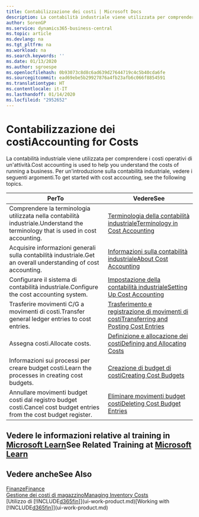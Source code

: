 ```yaml
---
title: Contabilizzazione dei costi | Microsoft Docs
description: La contabilità industriale viene utilizzata per comprendere i costi operativi di un'attività. Per un'introduzione sulla contabilità industriale, vedere i seguenti argomenti.
author: SorenGP
ms.service: dynamics365-business-central
ms.topic: article
ms.devlang: na
ms.tgt_pltfrm: na
ms.workload: na
ms.search.keywords: ''
ms.date: 01/13/2020
ms.author: sgroespe
ms.openlocfilehash: 0b93073c8d8c6ad639d27644719c4c5b40cda6fe
ms.sourcegitcommit: ead69ebe5b29927876a4fb23afb6c066f8854591
ms.translationtype: HT
ms.contentlocale: it-IT
ms.lasthandoff: 01/14/2020
ms.locfileid: "2952652"
---
```

# <a name="accounting-for-costs"></a><span data-ttu-id="60b84-104">Contabilizzazione dei costi</span><span class="sxs-lookup"><span data-stu-id="60b84-104">Accounting for Costs</span></span>
<span data-ttu-id="60b84-105">La contabilità industriale viene utilizzata per comprendere i costi operativi di un'attività.</span><span class="sxs-lookup"><span data-stu-id="60b84-105">Cost accounting is used to help you understand the costs of running a business.</span></span> <span data-ttu-id="60b84-106">Per un'introduzione sulla contabilità industriale, vedere i seguenti argomenti.</span><span class="sxs-lookup"><span data-stu-id="60b84-106">To get started with cost accounting, see the following topics.</span></span>  

|<span data-ttu-id="60b84-107">Per</span><span class="sxs-lookup"><span data-stu-id="60b84-107">To</span></span>|<span data-ttu-id="60b84-108">Vedere</span><span class="sxs-lookup"><span data-stu-id="60b84-108">See</span></span>|  
|--------|---------|  
|<span data-ttu-id="60b84-109">Comprendere la terminologia utilizzata nella contabilità industriale.</span><span class="sxs-lookup"><span data-stu-id="60b84-109">Understand the terminology that is used in cost accounting.</span></span>|[<span data-ttu-id="60b84-110">Terminologia della contabilità industriale</span><span class="sxs-lookup"><span data-stu-id="60b84-110">Terminology in Cost Accounting</span></span>](finance-terminology-in-cost-accounting.md)|  
|<span data-ttu-id="60b84-111">Acquisire informazioni generali sulla contabilità industriale.</span><span class="sxs-lookup"><span data-stu-id="60b84-111">Get an overall understanding of cost accounting.</span></span>|[<span data-ttu-id="60b84-112">Informazioni sulla contabilità industriale</span><span class="sxs-lookup"><span data-stu-id="60b84-112">About Cost Accounting</span></span>](finance-about-cost-accounting.md)|  
|<span data-ttu-id="60b84-113">Configurare il sistema di contabilità industriale.</span><span class="sxs-lookup"><span data-stu-id="60b84-113">Configure the cost accounting system.</span></span>|[<span data-ttu-id="60b84-114">Impostazione della contabilità industriale</span><span class="sxs-lookup"><span data-stu-id="60b84-114">Setting Up Cost Accounting</span></span>](finance-set-up-cost-accounting.md)|  
|<span data-ttu-id="60b84-115">Trasferire movimenti C/G a movimenti di costi.</span><span class="sxs-lookup"><span data-stu-id="60b84-115">Transfer general ledger entries to cost entries.</span></span>|[<span data-ttu-id="60b84-116">Trasferimento e registrazione di movimenti di costi</span><span class="sxs-lookup"><span data-stu-id="60b84-116">Transferring and Posting Cost Entries</span></span>](finance-transfer-and-post-cost-entries.md)|  
|<span data-ttu-id="60b84-117">Assegna costi.</span><span class="sxs-lookup"><span data-stu-id="60b84-117">Allocate costs.</span></span>|[<span data-ttu-id="60b84-118">Definizione e allocazione dei costi</span><span class="sxs-lookup"><span data-stu-id="60b84-118">Defining and Allocating Costs</span></span>](finance-define-and-allocate-costs.md)|  
|<span data-ttu-id="60b84-119">Informazioni sui processi per creare budget costi.</span><span class="sxs-lookup"><span data-stu-id="60b84-119">Learn the processes in creating cost budgets.</span></span>|[<span data-ttu-id="60b84-120">Creazione di budget di costi</span><span class="sxs-lookup"><span data-stu-id="60b84-120">Creating Cost Budgets</span></span>](finance-create-cost-budgets.md)|
|<span data-ttu-id="60b84-121">Annullare movimenti budget costi dal registro budget costi.</span><span class="sxs-lookup"><span data-stu-id="60b84-121">Cancel cost budget entries from the cost budget register.</span></span>|[<span data-ttu-id="60b84-122">Eliminare movimenti budget costi</span><span class="sxs-lookup"><span data-stu-id="60b84-122">Deleting Cost Budget Entries</span></span>](finance-how-to-delete-cost-budget-entries.md)|

## <a name="see-related-training-at-microsoft-learnlearnpathsuse-cost-accounting-dynamics-365-business-central"></a><span data-ttu-id="60b84-123">Vedere le informazioni relative al training in [Microsoft Learn](/learn/paths/use-cost-accounting-dynamics-365-business-central/)</span><span class="sxs-lookup"><span data-stu-id="60b84-123">See Related Training at [Microsoft Learn](/learn/paths/use-cost-accounting-dynamics-365-business-central/)</span></span>

## <a name="see-also"></a><span data-ttu-id="60b84-124">Vedere anche</span><span class="sxs-lookup"><span data-stu-id="60b84-124">See Also</span></span>  
[<span data-ttu-id="60b84-125">Finanze</span><span class="sxs-lookup"><span data-stu-id="60b84-125">Finance</span></span>](finance.md)  
[<span data-ttu-id="60b84-126">Gestione dei costi di magazzino</span><span class="sxs-lookup"><span data-stu-id="60b84-126">Managing Inventory Costs</span></span>](finance-manage-inventory-costs.md)  
<span data-ttu-id="60b84-127">[Utilizzo di [!INCLUDE[d365fin](includes/d365fin_md.md)]](ui-work-product.md)</span><span class="sxs-lookup"><span data-stu-id="60b84-127">[Working with [!INCLUDE[d365fin](includes/d365fin_md.md)]](ui-work-product.md)</span></span>

